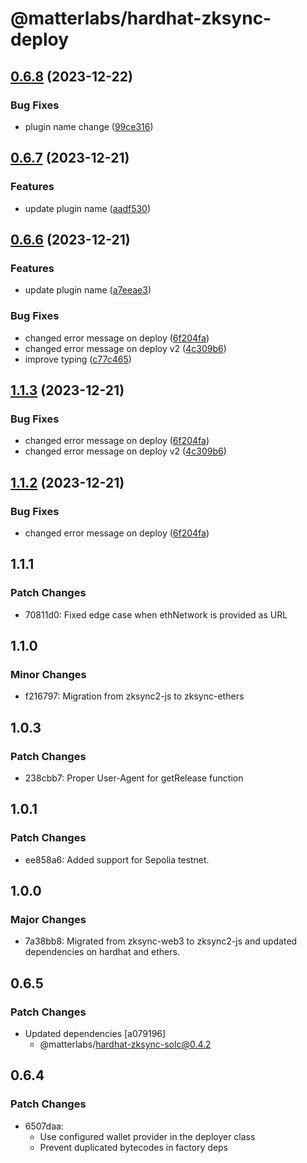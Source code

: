 # @matterlabs/hardhat-zksync-deploy

## [0.6.8](https://github.com/kiriyaga/test-worklows/compare/@matterlabs/hardhat-zksync-deploy-v0.6.7...@matterlabs/hardhat-zksync-deploy-v0.6.8) (2023-12-22)


### Bug Fixes

* plugin name change ([99ce316](https://github.com/kiriyaga/test-worklows/commit/99ce31691f9ec47f12cfdc83e16cd6fcad12f4d3))

## [0.6.7](https://github.com/kiriyaga/test-worklows/compare/@matterlabs/hardhat-zksync-deploy-v0.6.6...@matterlabs/hardhat-zksync-deploy-v0.6.7) (2023-12-21)


### Features

* update plugin name ([aadf530](https://github.com/kiriyaga/test-worklows/commit/aadf530d0ac56296be5bcde72296366134466e23))

## [0.6.6](https://github.com/kiriyaga/test-worklows/compare/@matterlabs/hardhat-zksync-deploy-v0.6.5...@matterlabs/hardhat-zksync-deploy-v0.6.6) (2023-12-21)


### Features

* update plugin name ([a7eeae3](https://github.com/kiriyaga/test-worklows/commit/a7eeae398879088627138af12a3655a56b13da1d))


### Bug Fixes

* changed error message on deploy ([6f204fa](https://github.com/kiriyaga/test-worklows/commit/6f204faf82ca7a690698fbaa143277a5188e6c46))
* changed error message on deploy v2 ([4c309b6](https://github.com/kiriyaga/test-worklows/commit/4c309b605ee4f87271d73dc35a6f5888f302cdd4))
* improve typing ([c77c465](https://github.com/kiriyaga/test-worklows/commit/c77c4654dcf025c47783518a4453d5e9317ab0ca))

## [1.1.3](https://github.com/kiriyaga/test-worklows/compare/@matterlabs/hardhat-zksync-deploy-v1.1.2...@matterlabs/hardhat-zksync-deploy-v1.1.3) (2023-12-21)


### Bug Fixes

* changed error message on deploy ([6f204fa](https://github.com/kiriyaga/test-worklows/commit/6f204faf82ca7a690698fbaa143277a5188e6c46))
* changed error message on deploy v2 ([4c309b6](https://github.com/kiriyaga/test-worklows/commit/4c309b605ee4f87271d73dc35a6f5888f302cdd4))

## [1.1.2](https://github.com/kiriyaga/test-worklows/compare/@matterlabs/hardhat-zksync-deploy-v1.1.1...@matterlabs/hardhat-zksync-deploy-v1.1.2) (2023-12-21)


### Bug Fixes

* changed error message on deploy ([6f204fa](https://github.com/kiriyaga/test-worklows/commit/6f204faf82ca7a690698fbaa143277a5188e6c46))

## 1.1.1

### Patch Changes

- 70811d0: Fixed edge case when ethNetwork is provided as URL

## 1.1.0

### Minor Changes

- f216797: Migration from zksync2-js to zksync-ethers

## 1.0.3

### Patch Changes

- 238cbb7: Proper User-Agent for getRelease function

## 1.0.1

### Patch Changes

- ee858a6: Added support for Sepolia testnet.

## 1.0.0

### Major Changes

- 7a38bb8: Migrated from zksync-web3 to zksync2-js and updated dependencies on hardhat and ethers.

## 0.6.5

### Patch Changes

- Updated dependencies [a079196]
  - @matterlabs/hardhat-zksync-solc@0.4.2

## 0.6.4

### Patch Changes

- 6507daa:
  - Use configured wallet provider in the deployer class
  - Prevent duplicated bytecodes in factory deps

